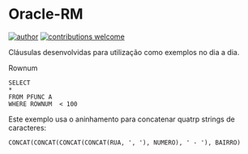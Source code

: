 # Oracle-RM
[![author](https://img.shields.io/badge/author-patrick-red.svg)](https://www.linkedin.com/in/patrick-cavalcante-moraes-a95635179/) 
[![contributions welcome](https://img.shields.io/badge/contributions-welcome-brightgreen.svg?style=flat)](https://github.com/PatrickCavalcant)

Cláusulas desenvolvidas para utilização como exemplos no dia a dia.

Rownum
```
SELECT  
* 
FROM PFUNC A 
WHERE ROWNUM  < 100
```

Este exemplo usa o aninhamento para concatenar quatrp strings de caracteres:
```
CONCAT(CONCAT(CONCAT(CONCAT(RUA, ', '), NUMERO), ' - '), BAIRRO)
```
